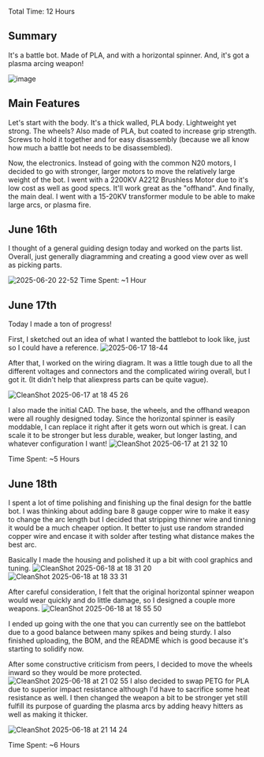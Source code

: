 Total Time: 12 Hours

<h2>Summary</h2>
It's a battle bot. Made of PLA, and with a horizontal spinner. And, it's got a plasma arcing weapon!

![image](https://github.com/user-attachments/assets/9ab81ab9-d3c6-40a0-ba9d-09f0a6d16b83)


<h2>Main Features</h2>
Let's start with the body. It's a thick walled, PLA body. Lightweight yet strong. The wheels? Also made of PLA, but coated to increase grip strength. Screws to hold it together and for easy disassembly (because we all know how much a battle bot needs to be disassembled). 

Now, the electronics. Instead of going with the common N20 motors, I decided to go with stronger, larger motors to move the relatively large weight of the bot. I went with a 2200KV A2212 Brushless Motor due to it's low cost as well as good specs. It'll work great as the "offhand". And finally, the main deal. I went with a 15-20KV transformer module to be able to make large arcs, or plasma fire. 

<h2>June 16th</h2>
I thought of a general guiding design today and worked on the parts list. Overall, just generally diagramming and creating a good view over as well as picking parts.

![2025-06-20 22-52](https://github.com/user-attachments/assets/a1c5aadd-d878-4a9b-8744-af58bcdfe70a)
Time Spent: ~1 Hour

<h2>June 17th</h2>
Today I made a ton of progress!

First, I sketched out an idea of what I wanted the battlebot to look like, just so I could have a reference.
![2025-06-17 18-44](https://github.com/user-attachments/assets/62db8e53-1df1-4ce7-9622-772ee240605a)

After that, I worked on the wiring diagram. It was a little tough due to all the different voltages and connectors and the complicated wiring overall, but I got it. (It didn't help that aliexpress parts can be quite vague).

![CleanShot 2025-06-17 at 18 45 26](https://github.com/user-attachments/assets/08987e5e-d7e8-4cd7-bfce-2de6313aa0fc)

I also made the initial CAD. The base, the wheels, and the offhand weapon were all roughly designed today. Since the horizontal spinner is easily moddable, I can replace it right after it gets worn out which is great. I can scale it to be stronger but less durable, weaker, but longer lasting, and whatever configuration I want!
![CleanShot 2025-06-17 at 21 32 10](https://github.com/user-attachments/assets/f835d504-9d7a-43be-b627-e2dff5624704)

Time Spent: ~5 Hours

<h2>June 18th</h2>
I spent a lot of time polishing and finishing up the final design for the battle bot. I was thinking about adding bare 8 gauge copper wire to make it easy to change the arc length but I decided that stripping thinner wire and tinning it would be a much cheaper option. It better to just use random stranded copper wire and encase it with solder after testing what distance makes the best arc.

Basically I made the housing and polished it up a bit with cool graphics and tuning.
![CleanShot 2025-06-18 at 18 31 20](https://github.com/user-attachments/assets/ee4039d5-b43d-4c38-99ba-9a323fc0d5de)![CleanShot 2025-06-18 at 18 33 31](https://github.com/user-attachments/assets/09480184-ef49-4c8d-9037-c19027891ab4)

After careful consideration, I felt that the original horizontal spinner weapon would wear quickly and do little damage, so I designed a couple more weapons.
![CleanShot 2025-06-18 at 18 55 50](https://github.com/user-attachments/assets/e0a6138e-08f3-4d7b-8594-115dcdf9824d)


I ended up going with the one that you can currently see on the battlebot due to a good balance between many spikes and being sturdy.
I also finished uploading, the BOM, and the README which is good because it's starting to solidify now.

After some constructive criticism from peers, I decided to move the wheels inward so they would be more protected.
![CleanShot 2025-06-18 at 21 02 55](https://github.com/user-attachments/assets/574d3df3-d768-4c26-9aa1-5335f85ce530)
I also decided to swap PETG for PLA due to superior impact resistance although I'd have to sacrifice some heat resistance as well.
I then changed the weapon a bit to be stronger yet still fulfill its purpose of guarding the plasma arcs by adding heavy hitters as well as making it thicker.

![CleanShot 2025-06-18 at 21 14 24](https://github.com/user-attachments/assets/acc2ad7a-5891-42f9-bffc-6b50132fe27a)

Time Spent: ~6 Hours


